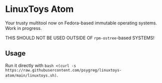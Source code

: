 # LinuxToys Atom
Your trusty multitool now on Fedora-based immutable operating systems. Work in progress.

THIS SHOULD NOT BE USED OUTSIDE OF `rpm-ostree`-based SYSTEMS!

## Usage
Run it directly with `bash <(curl -s https://raw.githubusercontent.com/psygreg/linuxtoys-atom/main/linuxtoys.sh)`.
